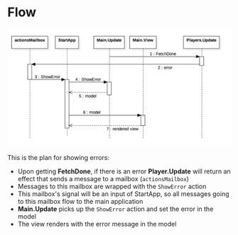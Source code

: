 # Flow
![Flow](flow-v04.png)

This is the plan for showing errors:

- Upon getting __FetchDone__, if there is an error __Player.Update__ will return an effect that sends a message to a mailbox (`actionsMailbox`)
- Messages to this mailbox are wrapped with the `ShowError` action
- This mailbox's signal will be an input of StartApp, so all messages going to this mailbox flow to the main application
- __Main.Update__ picks up the `ShowError` action and set the error in the model
- The view renders with the error message in the model